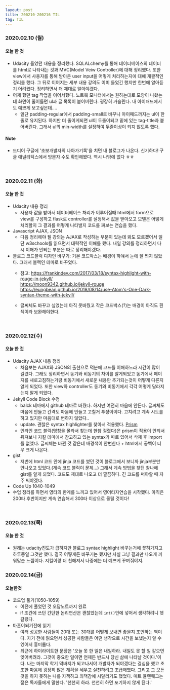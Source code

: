 ```yaml
---
layout: post
title: 200210-200216 TIL
tag: TIL
---
```


### 2020.02.10 (월)
#### 오늘 한 것
- Udacity 들었던 내용을 정리했다. SQLALchemy를 통해 데이터베이스의 데이터를 html로 나타내는 것과 MVC(Model Veiw Controller)에 대해 정리했다. 또한 view에서 사용자를 통해 받아온 user input을 어떻게 처리하는지에 대해 개괄적인 정리를 했다. 그 뒤로 이어지는 세부 내용 강의도 이미 들었긴 했지만 한번에 알아듣기 어려웠다. 정리하면서 더 제대로 알아야겠다.
- 어제 했던 tag 작업을 이어서했다. 노트북 모니터에서는 원하는대로 모양이 나왔는데 화면이 줄어들면 ul과 글 목록이 붙어버린다. 굉장히 거슬린다. 내 아이패드에서도 예쁘게 보고싶은데....
  - 일단 padding-regular에서 padding-small로 바꾸니 아이패드까지는 ul이 한줄로 유지된다. 하지만 더 줄이게되면 ul이 두줄이되고 밑에 있는 tag-title과 붙어버린다. 그래서 ul의 min-width를 설정하여 두줄이상이 되지 않도록 했다.
#### Note
- 드디어 구글에 '초보개발자의 나아가기록'을 치면 내 블로그가 나온다. 신기하다! 구글 애널리틱스에서 방문자 수도 확인해봤다. 역시 나밖에 없다 ㅎㅎ

<br>

### 2020.02.11 (화)
#### 오늘 한 것
- Udacity 내용 정리
  - 사용자 값을 받아서 데이터베이스 처리가 이루어질때 html에서 form으로 view를 구성하고 flask로 controller를 설정해서 값을 받아오고 모델은 어떻게 처리할지 그 결과를 어떻게 나타낼지 코드를 짜보는 연습을 했다.
- Javascript AJAX, JSON
  - 다음 정리해야 될 강의는 AJAX로 작성하는 부분이 있는데 봐도 모르겠어서 일단 w3schools를 읽으면서 대략적인 이해를 했다. 내일 강의를 정리하면서 다시 이해가 안되는 부분은 따로 정리해야겠다.
- 블로그 코드블럭 디자인 바꾸기: 기본 코드박스는 배경이 하얘서 눈에 잘 띄지 않았다. 그래서 블랙인 테마로 바꾸었다.
  - 참고: https://frankindev.com/2017/03/18/syntax-highlight-with-rouge-in-jekyll/ <br>
          https://moon9342.github.io/jekyll-rouge <br>
          https://eungbean.github.io/2018/08/14/use-Atom's-One-Dark-syntax-theme-with-jekyll/
  
  - 글씨체도 바꾸고 싶었는데 아직 못바꿨고 작은 코드박스(?)는 배경이 아직도 흰색이라 보완해야한다.          

<br>

### 2020.02.12(수)
#### 오늘 한 것
- Udacity AJAX 내용 정리
  - 처음보는 AJAX와 JSON의 출현으로 덕분에 코드를 이해하느라 시간이 많이 걸렸다. 그래도 정리하면서 동기와 비동기의 차이를 알게되었고 동기에서 페이지를 새로고침하는거랑 비동기에서 새로운 내용만 추가되는것이 어떻게 다른지 알게 되었다. 또한 view와 controller도 동기와 비동기에서 각각 어떻게 달라지는지 알게 되었다.
- Jekyll Code Block 수정
  - balck 테마에서 github 테마로 바꿨다. 하지만 여전히 마음에 안든다. 글씨체도 마음에 안들고 간격도 마음에 안들고 고칠거 투성이이다. 고치려고 계속 시도를 하고 있지만 마음대로 변하지 않았다..
  - update. 괜찮은 syntax highlighter를 찾아서 적용했다. [Prism](https://mycyberuniverse.com/replace-rouge-highlighter-prismjs-jekyll.html)
  - 인라인 코드 블럭(명칭을 몰라서 찾는데 한참 걸렸다)은 prism이 적용이 안되서 뒤져보니 지킬 테마에서 참고하고 있는 syntax가 따로 있어서 삭제 후 import를 없앴다. 글씨체는 바뀐 것 같은데 배경색이 안변한다 + html에서 공백이 너무 크게 나온다.
- gist
  - 저번에 html 코드 안에 jinja 코드를 썼던 것이 블로그에서 보니까 jinja부분만 안나오고 있었다.(계속 코드 블럭이 문제...) 그래서 계속 방법을 찾던 찰나에 gist를 알게 되었다. 코드도 제대로 나오고 더 깔끔하다. 긴 코드를 써야할 때 자주 써야겠다.
- Code Up 1040-1049
- 수업 정리를 하면서 영타의 한계를 느끼고 있어서 영어타자연습을 시작했다. 아직은 200타 후반이지만 계속 연습해서 300타 이상으로 올릴 것이다!

<br>

### 2020.02.13(목)
#### 오늘 한 것
- 원래는 udacity진도가 급하지만 블로그 syntax highlight 바꾸는거에 꽂혀가지고 하루종일 그것만 했다. 결국 어떻게든 바꾸기는 했지만 사실 그냥 결과만 나오게 끼워맞춘 느낌이다. 지킬이랑 더 친해져서 나중에는 더 예쁘게 꾸며줘야지.


### 2020.02.14(금)
#### 오늘한것
- 코드업 풀기(1050-1059)
  - 이전에 풀었던 것 오답노트까지 완료
  - if 조건에 쓰던 간단한 논리연산은 괜찮았는데 `int()`안에 넣어서 생각하려니 헷갈렸다.
- 마흔이되기전에 읽기
  - 여러 성공한 사람들이 20대 또는 30대를 어떻게 보내면 좋을지 조언하는 책이다. 자기 전에 읽으면서 성공한 사람들은 어떤 생각으로 시간을 보냈는지 알 수 있어서 흥미롭다.
  - 최근에 하이라이트한 문장은 '오늘 못 한 일은 내일하라. 내일도 못 할 일 같으면 잊어버려라. 그것이 중요한 일이면 언제든 반드시 당신 삶에 나타날 것이다.'이다. 나는 마지막 학기 막바지가 되고나서야 개발자가 되야겠다는 결심을 했고 초조한 마음에 굉장히 많은 계획을 세우고 실천하려고 조급해했다. 그리고 그 모든 것을 하지 못하는 나를 자책하고 죄책감에 시달리기도 했었다. 매트 뮬렌웨그는 젊은 독자들에게 말한다. '천천히 하라. 천천히 하면 포기하지 않게 된다.'
